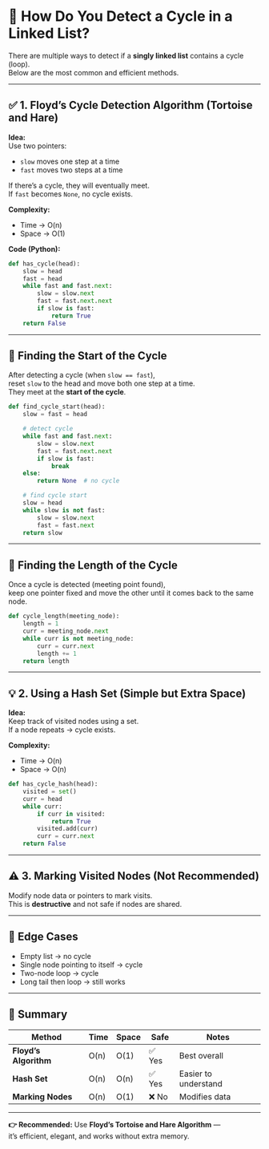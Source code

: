 # 🚀 How Do You Detect a Cycle in a Linked List?

There are multiple ways to detect if a **singly linked list** contains a cycle (loop).  
Below are the most common and efficient methods.

---

## ✅ 1. Floyd’s Cycle Detection Algorithm (Tortoise and Hare)

**Idea:**  
Use two pointers:
- `slow` moves one step at a time  
- `fast` moves two steps at a time  

If there’s a cycle, they will eventually meet.  
If `fast` becomes `None`, no cycle exists.

**Complexity:**  
- Time → O(n)  
- Space → O(1)

**Code (Python):**
```python
def has_cycle(head):
    slow = head
    fast = head
    while fast and fast.next:
        slow = slow.next
        fast = fast.next.next
        if slow is fast:
            return True
    return False
```

---

## 🎯 Finding the Start of the Cycle

After detecting a cycle (when `slow == fast`),  
reset `slow` to the head and move both one step at a time.  
They meet at the **start of the cycle**.

```python
def find_cycle_start(head):
    slow = fast = head

    # detect cycle
    while fast and fast.next:
        slow = slow.next
        fast = fast.next.next
        if slow is fast:
            break
    else:
        return None  # no cycle

    # find cycle start
    slow = head
    while slow is not fast:
        slow = slow.next
        fast = fast.next
    return slow
```

---

## 🔁 Finding the Length of the Cycle

Once a cycle is detected (meeting point found),  
keep one pointer fixed and move the other until it comes back to the same node.

```python
def cycle_length(meeting_node):
    length = 1
    curr = meeting_node.next
    while curr is not meeting_node:
        curr = curr.next
        length += 1
    return length
```

---

## 💡 2. Using a Hash Set (Simple but Extra Space)

**Idea:**  
Keep track of visited nodes using a set.  
If a node repeats → cycle exists.

**Complexity:**  
- Time → O(n)  
- Space → O(n)

```python
def has_cycle_hash(head):
    visited = set()
    curr = head
    while curr:
        if curr in visited:
            return True
        visited.add(curr)
        curr = curr.next
    return False
```

---

## ⚠️ 3. Marking Visited Nodes (Not Recommended)

Modify node data or pointers to mark visits.  
This is **destructive** and not safe if nodes are shared.

---

## 🧠 Edge Cases

- Empty list → no cycle  
- Single node pointing to itself → cycle  
- Two-node loop → cycle  
- Long tail then loop → still works

---

## 🏁 Summary

| Method | Time | Space | Safe | Notes |
|--------|------|--------|------|-------|
| **Floyd’s Algorithm** | O(n) | O(1) | ✅ Yes | Best overall |
| **Hash Set** | O(n) | O(n) | ✅ Yes | Easier to understand |
| **Marking Nodes** | O(n) | O(1) | ❌ No | Modifies data |

---

**👉 Recommended:** Use **Floyd’s Tortoise and Hare Algorithm** —  
it’s efficient, elegant, and works without extra memory.
